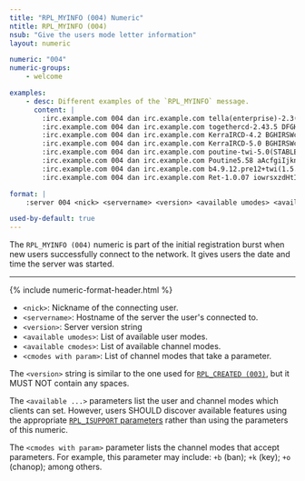 ```yaml
---
title: "RPL_MYINFO (004) Numeric"
ntitle: RPL_MYINFO (004)
nsub: "Give the users mode letter information"
layout: numeric

numeric: "004"
numeric-groups:
    - welcome

examples:
    - desc: Different examples of the `RPL_MYINFO` message.
      content: |
        :irc.example.com 004 dan irc.example.com tella(enterprise)-2.3(12)-netty(5.4c)-proxy(0.9) oOiwscrknfbghexzSjFI bhijklmMnoOstvcdSuU bkohv
        :irc.example.com 004 dan irc.example.com togethercd-2.43.5 DFGHRSWabcdefjklnopqrsuwxy bchikprstveCIMORST bkloveIh
        :irc.example.com 004 dan irc.example.com KerraIRCD-4.2 BGHIRSWcdghikorswx BCDFGIJKLMNOPQRSTabceghijklmnopqrstuvz FIJLabeghjkloqv
        :irc.example.com 004 dan irc.example.com KerraIRCD-5.0 BGHIRSWcdghikorswx ABCFGHIKLMNOPQRSTXYZabcefghijklmnopqrstvwz FHILXYZabefghjkloqvw
        :irc.example.com 004 dan irc.example.com poutine-twi-5.0(STABLE) iowghraAsORTVSxNCWqBzvdHtGpI lvhopsmntikrRcaqOALQbSeIKVfMCuzNTGjZ
        :irc.example.com 004 dan irc.example.com Poutine5.58 aAcfgiIjknNoOrRstxy bceHiklmnorRstv
        :irc.example.com 004 dan irc.example.com b4.9.12.pre12+twi(1.5.0)+exnet(142353) dioOswkgxRXInPq biklmnopstvrDdRcCNuMT bklov
        :irc.example.com 004 dan irc.example.com Ret-1.0.07 iowrsxzdHtIDZRqpWGTSB lvhopsmntikraqbeIzMQNRTOVKDdGLPZSCcf

format: |
    :server 004 <nick> <servername> <version> <available umodes> <available cmodes> [<cmodes with param>]

used-by-default: true
---
```

The `RPL_MYINFO (004)` numeric is part of the initial registration burst when new users successfully connect to the network. It gives users the date and time the server was started.

-----

{% include numeric-format-header.html %}

- `<nick>`: Nickname of the connecting user.
- `<servername>`: Hostname of the server the user's connected to.
- `<version>`: Server version string
- `<available umodes>`: List of available user modes.
- `<available cmodes>`: List of available channel modes.
- `<cmodes with param>`: List of channel modes that take a parameter.

The `<version>` string is similar to the one used for [`RPL_CREATED (003)`](003.html), but it MUST NOT contain any spaces.

The `<available ...>` parameters list the user and channel modes which clients can set. However, users SHOULD discover available features using the appropriate [`RPL_ISUPPORT` parameters](https://modern.ircdocs.horse/#rplisupport-parameters) rather than using the parameters of this numeric.

The `<cmodes with param>` parameter lists the channel modes that accept parameters. For example, this parameter may include: `+b` (ban); `+k` (key); `+o` (chanop); among others.
